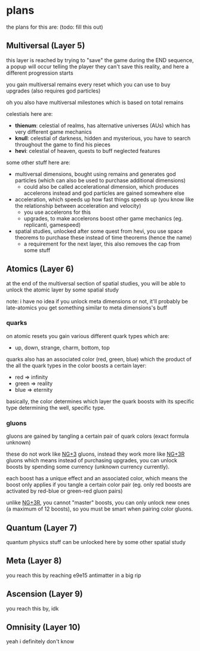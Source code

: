 # plans
the plans for this are: (todo: fill this out)

## Multiversal (Layer 5)
this layer is reached by trying to "save" the game during the END sequence, a popup will occur telling the player they can't save this reality, and here a different progression starts

you gain multiversal remains every reset which you can use to buy upgrades (also requires god particles)

oh you also have multiversal milestones which is based on total remains

celestials here are:
- **thienum**: celestial of realms, has alternative universes (AUs) which has very different game mechanics
- **knull**: celestial of darkness, hidden and mysterious, you have to search throughout the game to find his pieces
- **hevi**: celestial of heaven, quests to buff neglected features

some other stuff here are:
- multiversal dimensions, bought using remains and generates god particles (which can also be used to purchase additional dimensions)
  - could also be called accelerational dimension, which produces accelerons instead and god particles are gained somewhere else
- acceleration, which speeds up how fast things speeds up (you know like the relationship between acceleration and velocity)
  - you use accelerons for this
  - upgrades, to make accelerons boost other game mechanics (eg. replicanti, gamespeed)
- spatial studies, unlocked after some quest from hevi, you use space theorems to purchase these instead of time theorems (hence the name)
  - a requirement for the next layer, this also removes the cap from some stuff

## Atomics (Layer 6)
at the end of the multiversal section of spatial studies, you will be able to unlock the atomic layer by some spatial study

note: i have no idea if you unlock meta dimensions or not, it'll probably be late-atomics you get something similar to meta dimensions's buff

### quarks
on atomic resets you gain various different quark types which are:
- up, down, strange, charm, bottom, top

quarks also has an associated color (red, green, blue) which the product of the all the quark types in the color boosts a certain layer:
- red => infinity
- green => reality
- blue => eternity

basically, the color determines which layer the quark boosts with its specific type determining the well, specific type.

### gluons
gluons are gained by tangling a certain pair of quark colors (exact formula unknown)

these do not work like [NG+3](https://raw.githack.com/aarextiaokhiao/NG-plus-3/v2.3.1-Ghost-R/index.html) gluons, instead they work more like [NG+3R](https://aarextiaokhiao.github.io/IvarK.github.io/) gluons which means instead of purchasing upgrades, you can unlock boosts by spending some currency (unknown currency currently).

each boost has a unique effect and an associated color, which means the boost only applies if you tangle a certain color pair (eg. only red boosts are activated by red-blue or green-red gluon pairs)

unlike [NG+3R](https://aarextiaokhiao.github.io/IvarK.github.io/), you cannot "master" boosts, you can only unlock new ones (a maximum of 12 boosts), so you must be smart when pairing color gluons.

## Quantum (Layer 7)
quantum physics stuff can be unlocked here by some other spatial study

## Meta (Layer 8)
you reach this by reaching e9e15 antimatter in a big rip

## Ascension (Layer 9)
you reach this by, idk

## Omnisity (Layer 10)
yeah i definitely don't know
